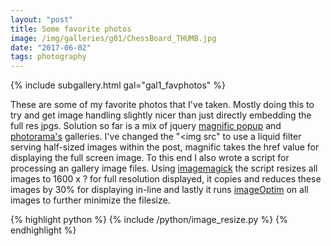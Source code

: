 ```yaml
---
layout: "post"
title: Some favorite photos
image: /img/galleries/g01/ChessBoard_THUMB.jpg
date: "2017-06-02"
tags: photography
---
```


<!-- Gallery __-->			
{% include subgallery.html gal="gal1_favphotos" %}
<!-- end of GALLERY __ -->


These are some of my favorite photos that I've taken. Mostly doing this to try and get image handling slightly nicer than just directly embedding the full res jpgs. Solution so far is a mix of jquery [magnific popup](http://dimsemenov.com/plugins/magnific-popup/) and [photorama's](https://github.com/sunbliss/photorama) galleries. I've changed the "<img src" to use a liquid filter serving half-sized images within the post, magnific takes the href value for displaying the full screen image. To this end I also wrote a script for processing an gallery image files. Using [imagemagick](http://www.imagemagick.org/script/index.php) the script resizes all images to 1600 x ? for full resolution displayed, it copies and reduces these images by 30% for displaying in-line and lastly it runs [imageOptim](https://imageoptim.com/) on all images to further minimize the filesize. 


{% highlight python %}
{% include /python/image_resize.py %}
{% endhighlight %}